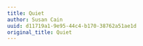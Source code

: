 ```yaml
---
title: Quiet
author: Susan Cain
uuid: d11719a1-9e95-44c4-b170-38762a51ae1d
original_title: Quiet
---
```


